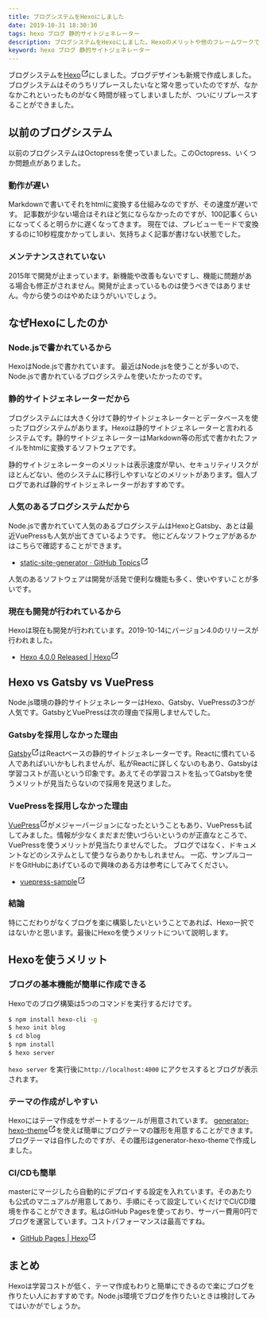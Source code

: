 ```yaml
---
title: ブログシステムをHexoにしました
date: 2019-10-31 18:30:30
tags: hexo ブログ 静的サイトジェネレーター
description: ブログシステムをHexoにしました。Hexoのメリットや他のフレームワークであるGatsubyやVuePressと比較した結果などをまとめました。
keyword: hexo ブログ 静的サイトジェネレーター
---
```


ブログシステムを<a href="https://hexo.io/" target="_blank">Hexo<img src="/images/outbound.svg" alt="hexo.io" width="16" height="16"></a>にしました。ブログデザインも新規で作成しました。ブログシステムはそのうちリプレースしたいなと常々思っていたのですが、なかなかこれといったものがなく時間が経ってしまいましたが、ついにリプレースすることができました。

## 以前のブログシステム

以前のブログシステムはOctopressを使っていました。このOctopress、いくつか問題点がありました。

### 動作が遅い

Markdownで書いてそれをhtmlに変換する仕組みなのですが、その速度が遅いです。
記事数が少ない場合はそれほど気にならなかったのですが、100記事くらいになってくると明らかに遅くなってきます。
現在では、プレビューモードで変換するのに10秒程度かかってしまい、気持ちよく記事が書けない状態でした。

### メンテナンスされていない
2015年で開発が止まっています。新機能や改善もないですし、機能に問題がある場合も修正がされません。開発が止まっているものは使うべきではありません。今から使うのはやめたほうがいいでしょう。

## なぜHexoにしたのか

### Node.jsで書かれているから

HexoはNode.jsで書かれています。
最近はNode.jsを使うことが多いので、Node.jsで書かれているブログシステムを使いたかったのです。

### 静的サイトジェネレーターだから

ブログシステムには大きく分けて静的サイトジェネレーターとデータベースを使ったブログシステムがあります。Hexoは静的サイトジェネレーターと言われるシステムです。静的サイトジェネレーターはMarkdown等の形式で書かれたファイルをhtmlに変換するソフトウェアです。

静的サイトジェネレーターのメリットは表示速度が早い、セキュリティリスクがほとんどない、他のシステムに移行しやすいなどのメリットがあります。個人ブログであれば静的サイトジェネレーターがおすすめです。

### 人気のあるブログシステムだから

Node.jsで書かれていて人気のあるブログシステムはHexoとGatsby、あとは最近VuePressも人気が出てきているようです。
他にどんなソフトウェアがあるかはこちらで確認することができます。
* <a href="https://github.com/topics/static-site-generator" target="_blank">static-site-generator · GitHub Topics<img src="/images/outbound.svg" alt="hexo.io" width="16" height="16"></a>

人気のあるソフトウェアは開発が活発で便利な機能も多く、使いやすいことが多いです。

### 現在も開発が行われているから

Hexoは現在も開発が行われています。2019-10-14にバージョン4.0のリリースが行われました。

* <a href="https://hexo.io/news/2019/10/14/hexo-4-released/" target="_blank">Hexo 4.0.0 Released | Hexo<img src="/images/outbound.svg" alt="hexo.io" width="16" height="16"></a>

## Hexo vs Gatsby vs VuePress

Node.js環境の静的サイトジェネレーターはHexo、Gatsby、VuePressの3つが人気です。GatsbyとVuePressは次の理由で採用しませんでした。

### Gatsbyを採用しなかった理由

<a href="https://www.gatsbyjs.org/" target="_blank">Gatsby<img src="/images/outbound.svg" alt="hexo.io" width="16" height="16"></a>はReactベースの静的サイトジェネレーターです。Reactに慣れている人であればいいかもしれませんが、私がReactに詳しくないのもあり、Gatsbyは学習コストが高いという印象です。あえてその学習コストを払ってGatsbyを使うメリットが見当たらないので採用を見送りました。

### VuePressを採用しなかった理由

<a href="https://vuepress.vuejs.org/" target="_blank">VuePress<img src="/images/outbound.svg" alt="hexo.io" width="16" height="16"></a>がメジャーバージョンになったということもあり、VuePressも試してみました。情報が少なくまだまだ使いづらいというのが正直なところで、VuePressを使うメリットが見当たりませんでした。
ブログではなく、ドキュメントなどのシステムとして使うならありかもしれません。
一応、サンプルコードをGitHubにあげているので興味のある方は参考にしてみてください。
* <a href="https://github.com/shoyan/vuepress-sample" target="_blank">vuepress-sample<img src="/images/outbound.svg" alt="hexo.io" width="16" height="16"></a>

### 結論

特にこだわりがなくブログを楽に構築したいということであれば、Hexo一択ではないかと思います。最後にHexoを使うメリットについて説明します。

## Hexoを使うメリット

### ブログの基本機能が簡単に作成できる

Hexoでのブログ構築は5つのコマンドを実行するだけです。

```bash
$ npm install hexo-cli -g
$ hexo init blog
$ cd blog
$ npm install
$ hexo server
```

`hexo server` を実行後に`http://localhost:4000` にアクセスするとブログが表示されます。

### テーマの作成がしやすい

Hexoにはテーマ作成をサポートするツールが用意されています。
<a href="https://www.npmjs.com/package/generator-hexo-theme" target="_blank">generator-hexo-theme<img src="/images/outbound.svg" alt="hexo.io" width="16" height="16"></a>を使えば簡単にブログテーマの雛形を用意することができます。
ブログテーマは自作したのですが、その雛形はgenerator-hexo-themeで作成しました。

### CI/CDも簡単

masterにマージしたら自動的にデプロイする設定を入れています。そのあたりも公式のマニュアルが用意してあり、手順にそって設定していくだけでCI/CD環境を作ることができます。私はGitHub Pagesを使っており、サーバー費用0円でブログを運営しています。コストパフォーマンスは最高ですね。

* <a href="https://hexo.io/docs/github-pages.html" target="_blank">GitHub Pages | Hexo<img src="/images/outbound.svg" alt="hexo.io" width="16" height="16"></a>

## まとめ

Hexoは学習コストが低く、テーマ作成もわりと簡単にできるので楽にブログを作りたい人におすすめです。Node.js環境でブログを作りたいときは検討してみてはいかがでしょうか。
